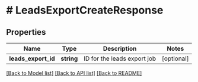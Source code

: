 # # LeadsExportCreateResponse

## Properties

Name | Type | Description | Notes
------------ | ------------- | ------------- | -------------
**leads_export_id** | **string** | ID for the leads export job | [optional]

[[Back to Model list]](../../README.md#models) [[Back to API list]](../../README.md#endpoints) [[Back to README]](../../README.md)
